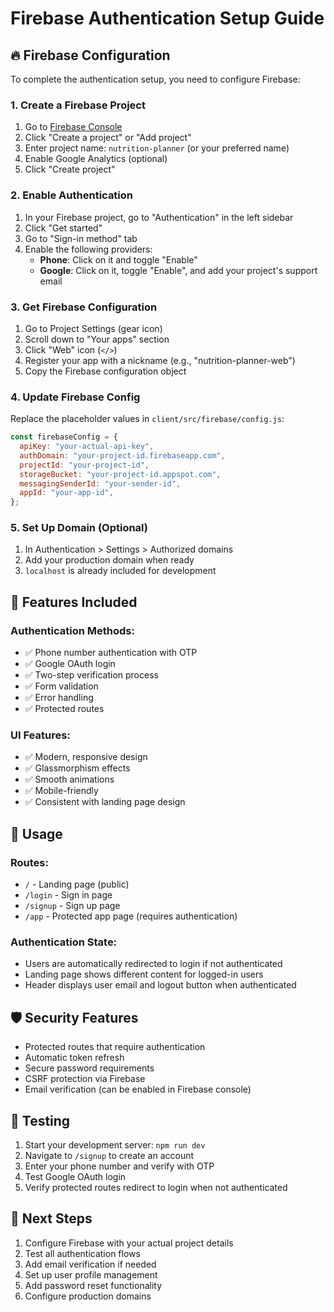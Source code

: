 # Firebase Authentication Setup Guide

## 🔥 Firebase Configuration

To complete the authentication setup, you need to configure Firebase:

### 1. Create a Firebase Project

1. Go to [Firebase Console](https://console.firebase.google.com/)
2. Click "Create a project" or "Add project"
3. Enter project name: `nutrition-planner` (or your preferred name)
4. Enable Google Analytics (optional)
5. Click "Create project"

### 2. Enable Authentication

1. In your Firebase project, go to "Authentication" in the left sidebar
2. Click "Get started"
3. Go to "Sign-in method" tab
4. Enable the following providers:
   - **Phone**: Click on it and toggle "Enable"
   - **Google**: Click on it, toggle "Enable", and add your project's support email

### 3. Get Firebase Configuration

1. Go to Project Settings (gear icon)
2. Scroll down to "Your apps" section
3. Click "Web" icon (`</>`)
4. Register your app with a nickname (e.g., "nutrition-planner-web")
5. Copy the Firebase configuration object

### 4. Update Firebase Config

Replace the placeholder values in `client/src/firebase/config.js`:

```javascript
const firebaseConfig = {
  apiKey: "your-actual-api-key",
  authDomain: "your-project-id.firebaseapp.com",
  projectId: "your-project-id",
  storageBucket: "your-project-id.appspot.com",
  messagingSenderId: "your-sender-id",
  appId: "your-app-id",
};
```

### 5. Set Up Domain (Optional)

1. In Authentication > Settings > Authorized domains
2. Add your production domain when ready
3. `localhost` is already included for development

## 🚀 Features Included

### Authentication Methods:

- ✅ Phone number authentication with OTP
- ✅ Google OAuth login
- ✅ Two-step verification process
- ✅ Form validation
- ✅ Error handling
- ✅ Protected routes

### UI Features:

- ✅ Modern, responsive design
- ✅ Glassmorphism effects
- ✅ Smooth animations
- ✅ Mobile-friendly
- ✅ Consistent with landing page design

## 🔧 Usage

### Routes:

- `/` - Landing page (public)
- `/login` - Sign in page
- `/signup` - Sign up page
- `/app` - Protected app page (requires authentication)

### Authentication State:

- Users are automatically redirected to login if not authenticated
- Landing page shows different content for logged-in users
- Header displays user email and logout button when authenticated

## 🛡️ Security Features

- Protected routes that require authentication
- Automatic token refresh
- Secure password requirements
- CSRF protection via Firebase
- Email verification (can be enabled in Firebase console)

## 📱 Testing

1. Start your development server: `npm run dev`
2. Navigate to `/signup` to create an account
3. Enter your phone number and verify with OTP
4. Test Google OAuth login
5. Verify protected routes redirect to login when not authenticated

## 🔄 Next Steps

1. Configure Firebase with your actual project details
2. Test all authentication flows
3. Add email verification if needed
4. Set up user profile management
5. Add password reset functionality
6. Configure production domains

